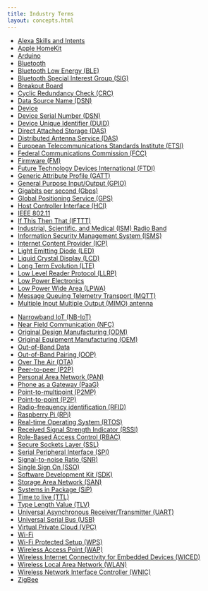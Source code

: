 ```yaml
---
title: Industry Terms
layout: concepts.html
---
```


<div class="row">
<div class="col-md-6">
<ul>
<li><a href="https://developer.amazon.com/docs/custom-skills/implement-the-built-in-intents.html">Alexa Skills and Intents</a></li>
<li><a href="https://www.apple.com/shop/accessories/all-accessories/homekit?page=2">Apple HomeKit</a></li>
<li><a href="https://www.arduino.cc/">Arduino</a></li>
<li><a href="https://en.wikipedia.org/wiki/Bluetooth">Bluetooth</a></li>
<li><a href="https://en.wikipedia.org/wiki/Bluetooth_Low_Energy">Bluetooth Low Energy (BLE)</a></li>
<li><a href="https://www.bluetooth.com/">Bluetooth Special Interest Group (SIG)</a></li>
<li><a href="http://www.cncroutersource.com/breakout-boards.html">Breakout Board</a></li>
<li><a href="https://en.wikipedia.org/wiki/Cyclic_redundancy_check">Cyclic Redundancy Check (CRC)</a></li>
<li><a href="https://en.wikipedia.org/wiki/Data_source_name">Data Source Name (DSN)</a></li>
<li><a href="https://internetofthingsagenda.techtarget.com/definition/IoT-device">Device</a></li>
<li><a href="https://www.lifewire.com/serial-number-2626008">Device Serial Number (DSN)</a></li>
<li><a href="https://tools.ietf.org/html/rfc6355">Device Unique Identifier (DUID)</a></li>
<li><a href="https://en.wikipedia.org/wiki/Direct-attached_storage">Direct Attached Storage (DAS)</a></li>
<li><a href="https://en.wikipedia.org/wiki/Distributed_antenna_system">Distributed Antenna Service (DAS)</a></li>
<li><a href="https://www.etsi.org/about">European Telecommunications Standards Institute (ETSI)</a></li>
<li><a href="https://www.fcc.gov/">Federal Communications Commission (FCC)</a></li>
<li><a href="https://en.wikipedia.org/wiki/Firmware">Firmware (FM)</a></li>
<li><a href="https://en.wikipedia.org/wiki/FTDI">Future Technology Devices International (FTDI)</a></li>
<li><a href="https://en.wikipedia.org/wiki/List_of_Bluetooth_profiles">Generic Attribute Profile (GATT)</a></li>
<li><a href="https://en.wikipedia.org/wiki/General-purpose_input/output">General Purpose Input/Output (GPIO)</a></li>
<li><a href="https://en.wikipedia.org/wiki/Data-rate_units">Gigabits per second (Gbps)</a></li>
<li><a href="https://www.gps.gov/">Global Positioning Service (GPS)</a></li>
<li><a href="https://en.wikipedia.org/wiki/Host_controller_interface">Host Controller Interface (HCI)</a></li>
<li><a href="https://en.wikipedia.org/wiki/IEEE_802.11">IEEE 802.11</a></li>
<li><a href="https://en.wikipedia.org/wiki/IFTTT">If This Then That (IFTTT)</a></li>
<li><a href="https://en.wikipedia.org/wiki/ISM_band">Industrial, Scientific, and Medical (ISM) Radio Band</a></li>
<li><a href="https://www.iso.org/isoiec-27001-information-security.html">Information Security Management System (ISMS)</a></li>
<li><a href="https://en.wikipedia.org/wiki/ICP_license">Internet Content Provider (ICP)</a></li>
<li><a href="https://en.wikipedia.org/wiki/Light-emitting_diode">Light Emitting Diode (LED)</a></li>
<li><a href="https://en.wikipedia.org/wiki/Liquid-crystal_display">Liquid Crystal Display (LCD)</a></li>
<li><a href="https://en.wikipedia.org/wiki/LTE_(telecommunication)">Long Term Evolution (LTE)</a></li>
<li><a href="https://www.gs1.org/standards/epc-rfid/llrp/1-1-0">Low Level Reader Protocol (LLRP)</a></li>
<li><a href="https://en.wikipedia.org/wiki/Low-power_electronics">Low Power Electronics</a></li>
<li><a href="https://en.wikipedia.org/wiki/LPWAN">Low Power Wide Area (LPWA)</a></li>
<li><a href="https://en.wikipedia.org/wiki/MQTT">Message Queuing Telemetry Transport (MQTT)</a></li>
<li><a href="https://en.wikipedia.org/wiki/MIMO">Multiple Input Multiple Output (MIMO) antenna</a></li>
</ul>
</div>

<div class="col-md-6">
<ul>
<li><a href="https://en.wikipedia.org/wiki/Narrowband_IoT">Narrowband IoT (NB-IoT)</a></li>
<li><a href="https://en.wikipedia.org/wiki/Near-field_communication">Near Field Communication (NFC)</a></li>
<li><a href="https://en.wikipedia.org/wiki/Original_design_manufacturer">Original Design Manufacturing (ODM)</a></li>
<li><a href="https://en.wikipedia.org/wiki/Original_equipment_manufacturer">Original Equipment Manufacturing (OEM)</a></li>
<li><a href="https://en.wikipedia.org/wiki/Out-of-band_data">Out-of-Band Data</a></li>
<li><a href="https://blog.bluetooth.com/bluetooth-pairing-part-5-legacy-pairing-out-of-band">Out-of-Band Pairing (OOP)</a></li>
<li><a href="https://en.wikipedia.org/wiki/Over-the-air_programming">Over The Air (OTA)</a></li>
<li><a href="https://en.wikipedia.org/wiki/Peer-to-peer">Peer-to-peer (P2P)</a></li>
<li><a href="https://en.wikipedia.org/wiki/Personal_area_network">Personal Area Network (PAN)</a></li>
<li><a href="http://www.embedded-computing.com/embedded-computing-design/your-smartphone-could-double-as-an-iot-gateway">Phone as a Gateway (PaaG)</a></li>
<li><a href="https://en.wikipedia.org/wiki/Point-to-multipoint_communication">Point-to-multipoint (P2MP)</a></li>
<li><a href="https://en.wikipedia.org/wiki/Point-to-point_(telecommunications)">Point-to-point (P2P)</a></li>
<li><a href="https://en.wikipedia.org/wiki/Radio-frequency_identification">Radio-frequency identification (RFID)</a></li>
<li><a href="https://www.raspberrypi.org/">Raspberry Pi (RPi)</a></li>
<li><a href="https://en.wikipedia.org/wiki/Real-time_operating_system">Real-time Operating System (RTOS)</a></li>
<li><a href="https://en.wikipedia.org/wiki/Received_signal_strength_indication">Received Signal Strength Indicator (RSSI)</a></li>
<li><a href="https://en.wikipedia.org/wiki/Role-based_access_control">Role-Based Access Control (RBAC)</a></li>
<li><a href="https://en.wikipedia.org/wiki/Transport_Layer_Security">Secure Sockets Layer (SSL)</a></li>
<li><a href="https://en.wikipedia.org/wiki/Serial_Peripheral_Interface">Serial Peripheral Interface (SPI)</a></li>
<li><a href="https://en.wikipedia.org/wiki/Signal-to-noise_ratio">Signal-to-noise Ratio (SNR)</a></li>
<li><a href="https://auth0.com/docs/sso/current">Single Sign On (SSO)</a></li>
<li><a href="https://en.wikipedia.org/wiki/Software_development_kit">Software Development Kit (SDK)</a></li>
<li><a href="https://en.wikipedia.org/wiki/Storage_area_network">Storage Area Network (SAN)</a></li>
<li><a href="https://en.wikipedia.org/wiki/System_in_package">Systems in Package (SiP)</a></li>
<li><a href="https://en.wikipedia.org/wiki/Time_to_live">Time to live (TTL)</a></li>
<li><a href="https://en.wikipedia.org/wiki/Type-length-value">Type Length Value (TLV)</a></li>
<li><a href="https://en.wikipedia.org/wiki/Universal_asynchronous_receiver-transmitter">Universal Asynchronous Receiver/Transmitter (UART)</a></li>
<li><a href="https://en.wikipedia.org/wiki/USB">Universal Serial Bus (USB)</a></li>
<li><a href="https://en.wikipedia.org/wiki/Virtual_private_cloud">Virtual Private Cloud (VPC)</a></li>
<li><a href="https://en.wikipedia.org/wiki/Wi-Fi">Wi-Fi</a></li>
<li><a href="https://en.wikipedia.org/wiki/Wi-Fi_Protected_Setup">Wi-Fi Protected Setup (WPS)</a></li>
<li><a href="https://en.wikipedia.org/wiki/Wireless_access_point">Wireless Access Point (WAP)</a></li>
<li><a href="https://www.abbreviations.com/term/1463300">Wireless Internet Connectivity for Embedded Devices (WICED)</a></li>
<li><a href="https://en.wikipedia.org/wiki/Wireless_LAN">Wireless Local Area Network (WLAN)</a></li>
<li><a href="https://en.wikipedia.org/wiki/Wireless_network_interface_controller">Wireless Network Interface Controller (WNIC)</a></li>
<li><a href="https://www.zigbee.org/">ZigBee</a></li>
</ul>
</div>
</div>
